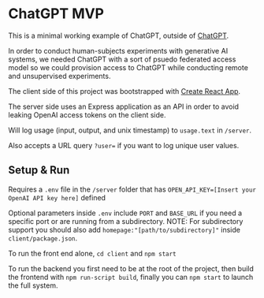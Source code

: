 # ChatGPT MVP

This is a minimal working example of ChatGPT, outside of [ChatGPT](https://chat.openai.com/).

In order to conduct human-subjects experiments with generative AI systems, we needed ChatGPT with a sort of psuedo federated access model so we could provision access to ChatGPT while conducting remote and unsupervised experiments.

The client side of this project was bootstrapped with [Create React App](https://github.com/facebook/create-react-app).

The server side uses an Express application as an API in order to avoid leaking OpenAI access tokens on the client side.

Will log usage (input, output, and unix timestamp) to `usage.text` in `/server`.

Also accepts a URL query `?user=` if you want to log unique user values.

## Setup & Run

Requires a `.env` file in the `/server` folder that has `OPEN_API_KEY=[Insert your OpenAI API key here]` defined

Optional parameters inside `.env` include `PORT` and `BASE_URL` if you need a specific port or are running from a subdirectory. NOTE: For subdirectory support you should also add `homepage:"[path/to/subdirectory]"` inside `client/package.json`.

To run the front end alone, `cd client` and `npm start`

To run the backend you first need to be at the root of the project, then build the frontend with `npm run-script build`, finally you can `npm start` to launch the full system.

